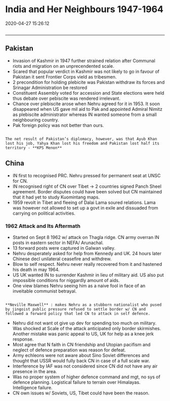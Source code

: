# India and Her Neighbours 1947-1964

2020-04-27 15:26:12

```toc
```

---

## Pakistan
- Invasion of Kashmir in 1947 further strained relation after Communal riots and migration on an unprecendented scale.
- Scared that popular verdict in Kashmir was not likely to go in favour of Pakistan it sent Frontier Corps vield as tribesmen. 
- 2 precondition for holding plebicite was Pakistan withdraw its forces and Srinagar Administration be restored
- Constituent Assembly voted for accession and State elections were held thus debate over pebiscite was rendered irrelevant.
- Chance over plebiscite arose when Nehru agreed for it in 1953. It soon disappeared when US gave mil aid to Pak and appointed Admiral Nimitz as plebiscite administrator whereas IN wanted someone from a small neighbouring country.
- Pak foreign policy was not better than ours.

```ad-Views

The net result of Pakistan’s diplomacy, however, was that Ayub Khan lost his job, Yahya Khan lost his freedom and Pakistan lost half its territory - **KPS Menon**

```

## China
- IN first to recognised PRC. Nehru pressed for permanent seat at UNSC for CN. 
- IN recognised right of CN over Tibet -> 2 countries signed Panch Sheel agreement. Border disputes could have been solved but CN maintained that it had yet to study Kuomintang maps.
- 1959 revolt in Tibet and fleeing of Dalai Lama soured relations. Lama was however not allowed to set up a govt in exile and dissuaded from carrying on political activities.

### 1962 Attack and Its Aftermath
- Started on Sept 8 1962 w/ attack on Thagla ridge. CN army overran IN posts in eastern sector in NEFA/ Arunachal. 
- 13 forward posts were captured in Galwan valley.
- Nehru desperately asked for help from Kennedy and UK. 24 hours later Chinese decl unilateral ceasefire and withdrew.
- Blow to self respect. Nehru never really recovered from it and hastened his death in may 1964.
- US UK wanted IN to surrender Kashmir in lieu of military aid. US also put impossible conditions for niggardly amount of aids.
- One view blames Nehru seeing him as a naive fool in face of an inveitable communist betrayal.

```ad-Views

**Neville Maxwell** : makes Nehru as a stubborn nationalist who pused by jingoist public pressure refused to settle border w/ CN and followed a forward policy that led CN to attack in self defence.

```

- Nehru did not want ot give up dev for spending too much on military. Was shocked at Scale of the attack anticipated only border skirmishes. Another mistake was panic appeal to US, UK for help as a knee jerk response.
- Most agree that N faith in CN friendship and Utopian pacifism and neglect of defence preparation was reason for defeat. 
- Army echleons were not aware about Sino Soviet differences and thought that USSR would fully back CN in case of a full scale war.
- Interference by IAF was not considered since CN did not have any air presence in the area.
- Was no proper system of higher defence command and mgt, no sys of defence planning. Logistical failure to terrain over Himalayas. Intelligence failure.
- CN own issues w/ Soviets, US, Tibet could have been the reason.

